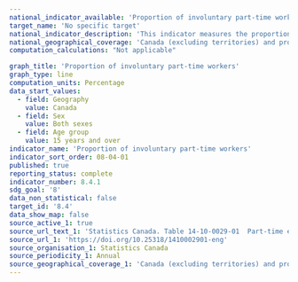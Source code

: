 ```yaml
---
national_indicator_available: 'Proportion of involuntary part-time workers'
target_name: 'No specific target'
national_indicator_description: 'This indicator measures the proportion of involuntary part-time workers. The rate of involuntary part-time workers can be derived in different ways. The one used for this indicator is based on all involuntary part-time workers, whether they looked for full-time work or not. The rate is then presented as the number of involuntary part-timers as a share of the part-time employed.'
national_geographical_coverage: 'Canada (excluding territories) and provinces' 
computation_calculations: "Not applicable"

graph_title: 'Proportion of involuntary part-time workers'
graph_type: line
computation_units: Percentage
data_start_values:
  - field: Geography
    value: Canada
  - field: Sex
    value: Both sexes
  - field: Age group
    value: 15 years and over
indicator_name: 'Proportion of involuntary part-time workers'
indicator_sort_order: 08-04-01
published: true
reporting_status: complete
indicator_number: 8.4.1
sdg_goal: '8'
data_non_statistical: false
target_id: '8.4'
data_show_map: false
source_active_1: true
source_url_text_1: 'Statistics Canada. Table 14-10-0029-01  Part-time employment by reason, annual'
source_url_1: 'https://doi.org/10.25318/1410002901-eng'
source_organisation_1: Statistics Canada
source_periodicity_1: Annual
source_geographical_coverage_1: 'Canada (excluding territories) and provinces'
---
```


